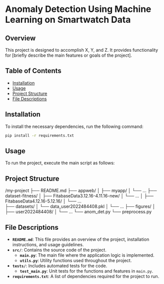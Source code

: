 # Anomaly Detection Using Machine Learning on Smartwatch Data

## Overview

This project is designed to accomplish X, Y, and Z. It provides functionality for [briefly describe the main features or goals of the project].

## Table of Contents

- [Installation](#installation)
- [Usage](#usage)
- [Project Structure](#project-structure)
- [File Descriptions](#file-descriptions)

## Installation

To install the necessary dependencies, run the following command:

```bash
pip install -r requirements.txt
```

## Usage
To run the project, execute the main script as follows:

## Project Structure

/my-project
├── README.md
├── appweb/
│   ├── myapp/
│       └── ...
├── dataset-fitness/
│   ├── FitabaseData3.12.16-4.11.16-new/
│       └── ...
│   ├── FitabaseData4.12.16-5.12.16/
│       └── ...  
├── datasets/
│   └── data_user2022484408.pkl
│   └── ...
├── figures/
│   ├── user2022484408/
│       └── ...
└── anom_det.py
└── preprocess.py

## File Descriptions

- **`README.md`**: This file provides an overview of the project, installation instructions, and usage guidelines.
- **`src/`**: Contains the source code of the project.
  - **`main.py`**: The main file where the application logic is implemented.
  - **`utils.py`**: Utility functions used throughout the project.
- **`tests/`**: Includes automated tests for the code.
  - **`test_main.py`**: Unit tests for the functions and features in `main.py`.
- **`requirements.txt`**: A list of dependencies required for the project to run.
